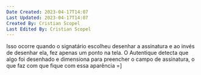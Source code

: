 ```yaml
---
Date Created: 2023-04-17T14:07
Last Updated: 2023-04-17T14:07
Created By: Cristian Scopel
Last Edited By: Cristian Scopel
---
```

Isso ocorre quando o signatário escolheu desenhar a assinatura e ao invés de desenhar ela, fez apenas um ponto na tela. O Autentique detecta que algo foi desenhado e dimensiona para preencher o campo de assinatura, o que faz com que fique com essa aparência =]